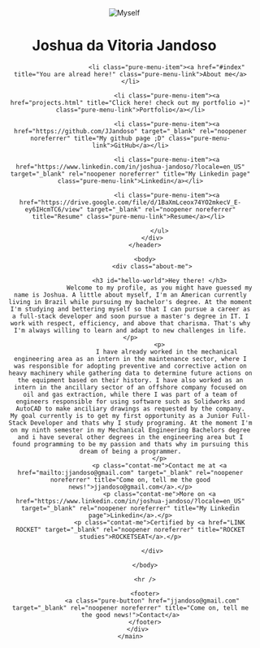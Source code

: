 
<html lang="en">

<head>
    <meta charset="UTF-8">
    <meta http-equiv="X-UA-Compatible" content="IE=edge">
    <meta name="viewport" content="width=device-width, initial-scale=1.0">
    <meta name="Joshua da Vitoria Jandoso" content="My personal web page. ">
    <meta name="Joshua da Vitoria Jandoso" content="My personal web page.">
    <link rel="stylesheet" href="https://unpkg.com/purecss@1.0.1/build/pure-min.css" integrity="sha384-oAOxQR6DkCoMliIh8yFnu25d7Eq/PHS21PClpwjOTeU2jRSq11vu66rf90/cZr47" crossorigin="anonymous">
    <link href="https://fonts.googleapis.com/css?family=Lato&display=swap" rel="stylesheet">
    <link rel="stylesheet" href="css/style.css">
    <title>Joshua da Vitoria Jandoso</title>
</head>

<body class="container">
    <main class="page-content" aria-label="Content">
        <div class="wrapper">
            <header>
                <label for="Joshua da Vitoria Jandoso">
                    <img class="myself" src="https://i.imgur.com/UKVNXvwb.jpg" alt="Myself">
                </label>
                <h1 id="profile-name">Joshua da Vitoria Jandoso</h1>
                <div class="pure-menu pure-menu-horizontal pure-menu-scrollable">
                    <ul class="pure-menu-list">

                        <li class="pure-menu-item"><a href="#index" title="You are alread here!" class="pure-menu-link">About me</a></li>

                        <li class="pure-menu-item"><a href="projects.html" title="Click here! check out my portfolio =)" class="pure-menu-link">Portfolio</a></li>

                        <li class="pure-menu-item"><a href="https://github.com/JJandoso" target="_blank" rel="noopener noreferrer" title="My github page ;D" class="pure-menu-link">GitHub</a></li>

                        <li class="pure-menu-item"><a href="https://www.linkedin.com/in/joshua-jandoso/?locale=en_US" target="_blank" rel="noopener noreferrer" title="My Linkedin page" class="pure-menu-link">Linkedin</a></li>
                        
                        <li class="pure-menu-item"><a href="https://drive.google.com/file/d/1BaXmLceox74YO2mkecV_E-ey6IHcmTC6/view" target="_blank" rel="noopener noreferrer" title="Resume" class="pure-menu-link">Resume</a></li> 

                    </ul>
                </div>
            </header>

            <body>
                <div class="about-me">

                    <h3 id="hello-world">Hey there! </h3>
                    Welcome to my profile, as you might have guessed my name is Joshua. A little about myself, I'm an American currently living in Brazil while pursuing my bachelor's degree. At the moment I'm studying and bettering myself so that I can pursue a career as a full-stack developer and soon pursue a master's degree in IT. I work with respect, efficiency, and above that charisma. That's why I'm always willing to learn and adapt to new challenges in life.                    </p>
                    <p>
                        I have already worked in the mechanical engineering area as an intern in the maintenance sector, where I was responsible for adopting preventive and corrective action on heavy machinery while gathering data to determine future actions on the equipment based on their history. I have also worked as an intern in the ancillary sector of an offshore company focused on oil and gas extraction, while there I was part of a team of engineers responsible for using software such as Solidworks and AutoCAD to make anciliary drawings as requested by the company.
    My goal currently is to get my first opportunity as a Junior Full-Stack Developer and thats why I study programing. At the moment I'm on my ninth semester in my Mechanical Engineering Bachelors degree and i have several other degrees in the engineering area but I found programming to be my passion and thats why im pursuing this dream of being a programmer.
                    </p>
                    <p class="contat-me">Contact me at <a href="mailto:jjandoso@gmail.com" target="_blank" rel="noopener noreferrer" title="Come on, tell me the good news!">jjandoso@gmail.com</a>.</p>
                    <p class="contat-me">More on <a href="https://www.linkedin.com/in/joshua-jandoso/?locale=en_US" target="_blank" rel="noopener noreferrer" title="My Linkedin page">Linkedin</a>.</p>
                    <p class="contat-me">Certified by <a href="LINK ROCKET" target="_blank" rel="noopener noreferrer" title="ROCKET studies">ROCKETSEAT</a>.</p>
                    
                </div>

            </body>

            <hr />

            <footer>
                <a class="pure-button" href="jjandoso@gmail.com" target="_blank" rel="noopener noreferrer" title="Come on, tell me the good news!">Contact</a>
            </footer>
        </div>
    </main>
</body>

</html>
